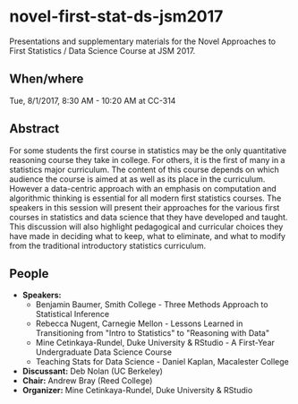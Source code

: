 # novel-first-stat-ds-jsm2017

Presentations and supplementary materials for the Novel Approaches to First Statistics / Data Science Course at JSM 2017.

## When/where

Tue, 8/1/2017, 8:30 AM - 10:20 AM	at CC-314

## Abstract

For some students the first course in statistics may be the only quantitative reasoning course they take in college. For others, it is the first of many in a statistics major curriculum. The content of this course depends on which audience the course is aimed at as well as its place in the curriculum. However a data-centric approach with an emphasis on computation and algorithmic thinking is essential for all modern first statistics courses. The speakers in this session will present their approaches for the various first courses in statistics and data science that they have developed and taught. This discussion will also highlight pedagogical and curricular choices they have made in deciding what to keep, what to eliminate, and what to modify from the traditional introductory statistics curriculum.

## People

- **Speakers:**
  - Benjamin Baumer, Smith College - Three Methods Approach to Statistical Inference
  - Rebecca Nugent, Carnegie Mellon - Lessons Learned in Transitioning from "Intro to Statistics" to "Reasoning with Data"
  - Mine Cetinkaya-Rundel, Duke University & RStudio - A First-Year Undergraduate Data Science Course
  - Teaching Stats for Data Science - Daniel Kaplan, Macalester College
- **Discussant:** Deb Nolan (UC Berkeley)
- **Chair:** Andrew Bray (Reed College)
- **Organizer:** Mine Cetinkaya-Rundel, Duke University & RStudio